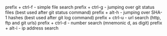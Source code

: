 prefix + ctrl-f - simple file search
prefix + ctrl-g - jumping over git status files (best used after git status command)
prefix + alt-h - jumping over SHA-1 hashes (best used after git log command)
prefix + ctrl-u - url search (http, ftp and git urls)
prefix + ctrl-d - number search (mnemonic d, as digit)
prefix + alt-i - ip address search

